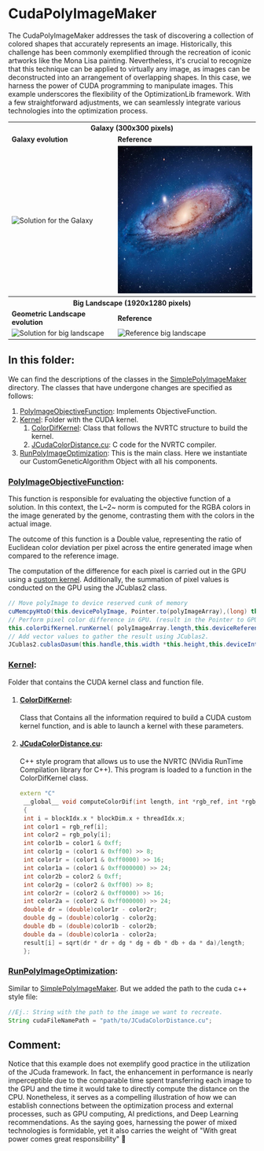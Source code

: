 # CudaPolyImageMaker
The CudaPolyImageMaker addresses the task of discovering a collection of colored shapes that accurately represents
an image. Historically, this challenge has been commonly exemplified through the recreation of iconic artworks like the
Mona Lisa painting. Nevertheless, it's crucial to recognize that this technique can be applied to virtually any image,
as images can be deconstructed into an arrangement of overlapping shapes. In this case, we harness the power of CUDA 
programming to manipulate images. This example underscores the flexibility of the OptimizationLib framework. 
With a few straightforward adjustments, we can seamlessly integrate various technologies into the optimization process.

<table>
  <tr>
    <th colspan="2"> <b>Galaxy (300x300 pixels) </b></th>
  </tr>
  <tr>
    <td> <b>Galaxy evolution </b></td>
    <td> <b>Reference</b> </td>
  </tr>
  <tr>
    <td> <img src="https://github.com/SergioOyaga/GeneticAlgorithmExamples/blob/master/src/out/ImageMaker/galaxy.gif"  title="Solution for the galaxy" alt="Solution for the Galaxy" width="300" height="300" /></td>
    <td> <img src="https://github.com/SergioOyaga/GeneticAlgorithmExamples/blob/master/src/main/resources/ImageMaker/galaxy.jpg"  title="Reference galaxy" alt="Reference galaxy" width="300" height="300" /></td>
  </tr>
  <tr>
    <th colspan="2"> <b>Big Landscape (1920x1280 pixels)</b> </th>
  </tr>
  <tr>
    <td> <b>Geometric Landscape evolution </b></td>
    <td> <b>Reference</b> </td>
  </tr>
  <tr>
    <td> <img src="https://github.com/SergioOyaga/GeneticAlgorithmExamples/blob/master/src/out/ImageMaker/big_landscape.gif"  title="Solution for big landscape" alt="Solution for big landscape" width="300" height="200" /></td>
    <td> <img src="https://github.com/SergioOyaga/GeneticAlgorithmExamples/blob/master/src/main/resources/ImageMaker/big_landscape.png"  title="Reference big landscape" alt="Reference big landscape" width="300" height="200" /></td>
  </tr>
</table>

## In this folder:
We can find the descriptions of the classes in the [SimplePolyImageMaker](https://github.com/SergioOyaga/GeneticAlgorithmExamples/blob/master/src/main/java/org/soyaga/examples/ImageMaker/SimplePolyImageMaker) directory.
The classes that have undergone changes are specified as follows:
1. [PolyImageObjectiveFunction](#polyimageobjectivefunction): Implements ObjectiveFunction.
2. [Kernel](#kernel): Folder with the CUDA kernel.
   1. [ColorDifKernel](#colordifkernel): Class that follows the NVRTC structure to build the kernel.
   2. [JCudaColorDistance.cu](#jcudacolordistancecu): C code for the NVRTC compiler.
3. [RunPolyImageOptimization](#runpolyimageoptimization): This is the main class. Here we instantiate our 
CustomGeneticAlgorithm Object with all his components.

### [PolyImageObjectiveFunction](https://github.com/SergioOyaga/GeneticAlgorithmExamples/blob/master/src/main/java/org/soyaga/examples/ImageMaker/CudaPolyImageMaker/PolyImageObjectiveFunction.java):
This function is responsible for evaluating the objective function of a solution. In this context, the L~2~ norm is
computed for the RGBA colors in the image generated by the genome, contrasting them with the colors in the actual image.

The outcome of this function is a Double value, representing the ratio of Euclidean color deviation per pixel across
the entire generated image when compared to the reference image.

The computation of the difference for each pixel is carried out in the GPU using a [custom kernel](#colordifkernel). 
Additionally, the summation of pixel values is conducted on the GPU using the JCublas2 class.

````java
// Move polyImage to device reserved cunk of memory
cuMemcpyHtoD(this.devicePolyImage, Pointer.to(polyImageArray),(long) this.width *this.height * Sizeof.INT);
// Perform pixel color difference in GPU. (result in the Pointer to GPU chunk: this.deviceInternalDifferenceVector)
this.colorDifKernel.runKernel( polyImageArray.length,this.deviceReferenceImage, this.devicePolyImage,this.deviceInternalDifferenceVector);
// Add vector values to gather the result using JCublas2.
JCublas2.cublasDasum(this.handle,this.width *this.height,this.deviceInternalDifferenceVector,1,Pointer.to(result));
````

### [Kernel](https://github.com/SergioOyaga/GeneticAlgorithmExamples/blob/master/src/main/java/org/soyaga/examples/ImageMaker/CudaPolyImageMaker/Kernel):
Folder that contains the CUDA kernel class and function file.

1. #### [ColorDifKernel](https://github.com/SergioOyaga/GeneticAlgorithmExamples/blob/master/src/main/java/org/soyaga/examples/ImageMaker/CudaPolyImageMaker/Kernel/ColorDifKernel.java):
   Class that Contains all the information required to build a CUDA custom kernel function, and is able to launch a kernel with these parameters.
2. #### [JCudaColorDistance.cu](https://github.com/SergioOyaga/GeneticAlgorithmExamples/blob/master/src/main/java/org/soyaga/examples/ImageMaker/CudaPolyImageMaker/Kernel/JCudaColorDistance.cu):
   C++ style program that allows us to use the NVRTC (NVidia RunTime Compilation library for C++). This program is loaded
   to a function in the ColorDifKernel class.

   ```cpp
   extern "C"
    __global__ void computeColorDif(int length, int *rgb_ref, int *rgb_poly, double *result)
    {
    int i = blockIdx.x * blockDim.x + threadIdx.x;
    int color1 = rgb_ref[i];
    int color2 = rgb_poly[i];
    int color1b = color1 & 0xff;
    int color1g = (color1 & 0xff00) >> 8;
    int color1r = (color1 & 0xff0000) >> 16;
    int color1a = (color1 & 0xff000000) >> 24;
    int color2b = color2 & 0xff;
    int color2g = (color2 & 0xff00) >> 8;
    int color2r = (color2 & 0xff0000) >> 16;
    int color2a = (color2 & 0xff000000) >> 24;
    double dr = (double)color1r - color2r;
    double dg = (double)color1g - color2g;
    double db = (double)color1b - color2b;
    double da = (double)color1a - color2a;
    result[i] = sqrt(dr * dr + dg * dg + db * db + da * da)/length;
    };
   ```

### [RunPolyImageOptimization](https://github.com/SergioOyaga/GeneticAlgorithmExamples/blob/master/src/main/java/org/soyaga/examples/ImageMaker/CudaPolyImageMaker/RunPolyImageOptimization.java):
Similar to [SimplePolyImageMaker](https://github.com/SergioOyaga/GeneticAlgorithmExamples/blob/master/src/main/java/org/soyaga/examples/ImageMaker/SimplePolyImageMaker).
But we added the path to the cuda c++ style file:
````java
//Ej.: String with the path to the image we want to recreate.
String cudaFileNamePath = "path/to/JCudaColorDistance.cu";
````

## Comment:
Notice that this example does not exemplify good practice in the utilization of the JCuda framework. In fact, the 
enhancement in performance is nearly imperceptible due to the comparable time spent transferring each image to the GPU 
and the time it would take to directly compute the distance on the CPU. Nonetheless, it serves as a compelling 
illustration of how we can establish connections between the optimization process and external processes, such as
GPU computing, AI predictions, and Deep Learning recommendations.
As the saying goes, harnessing the power of mixed technologies is formidable, yet it also carries the weight of 
"With great power comes great responsibility" :triumph:


